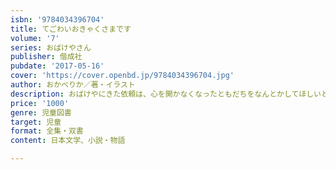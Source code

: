 ```yaml
---
isbn: '9784034396704'
title: てごわいおきゃくさまです
volume: '7'
series: おばけやさん
publisher: 偕成社
pubdate: '2017-05-16'
cover: 'https://cover.openbd.jp/9784034396704.jpg'
author: おかべりか／著・イラスト
description: おばけやにきた依頼は、心を開かなくなったともだちをなんとかしてほしいというもの。なかなか手ごわそうなひとのようなのですが…。
price: '1000'
genre: 児童図書
target: 児童
format: 全集・双書
content: 日本文学、小説・物語

---
```


